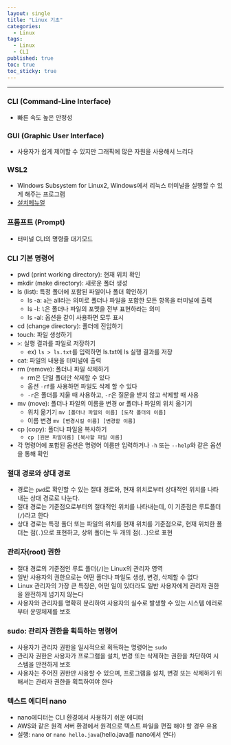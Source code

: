 ```yaml
---
layout: single
title: "Linux 기초"
categories:
  - Linux
tags:
  - Linux
  - CLI
published: true
toc: true
toc_sticky: true
---
```

----


### CLI (Command-Line Interface)
- 빠른 속도 높은 안정성

### GUI (Graphic User Interface)
- 사용자가 쉽게 제어할 수 있지만 그래픽에 많은 자원을 사용해서 느리다

### WSL2
- Windows Subsystem for Linux2, Windows에서 리눅스 터미널을 실행할 수 있게 해주는 프로그램
- [설치메뉴얼](https://learn.microsoft.com/ko-kr/windows/wsl/install-manual)

### 프롬프트 (Prompt)
- 터미널 CLI의 명령줄 대기모드

### CLI 기본 명령어
- pwd (print working directory): 현재 위치 확인
- mkdir (make directory): 새로운 폴더 생성
- ls (list): 특정 폴더에 포함된 파일이나 폴더 확인하기
	- ls -a: `a`는 all라는 의미로 폴더나 파일을 포함한 모든 항목을 터미널에 출력
	- ls -l: `l`은 폴더나 파일의 포맷을 전부 표현하라는 의미
	- ls -al: 옵션을 같이 사용하면 모두 표시
- cd (change directory): 폴더에 진입하기
- touch: 파일 생성하기
- `>`: 실행 결과를 파일로 저장하기
	- ex) `ls > ls.txt`를 입력하면 ls.txt에 ls 실행 결과를 저장
- cat: 파일의 내용을 터미널에 출력
- rm (remove): 폴더나 파일 삭제하기
	- rm은 단일 폴더만 삭제할 수 있다
	- 옵션 `-rf`를 사용하면 파일도 삭제 할 수 있다
	- `-r`은 폴더를 지울 때 사용하고, `-r`은 질문을 받지 않고 삭제할 때 사용
- mv (move): 폴더나 파일의 이름을 변경 or  폴더나 파일의 위치 옮기기
	- 위치 옮기기 `mv [폴더나 파일의 이름] [도착 폴더의 이름]`
	- 이름 변경 `mv [변경시킬 이름] [변경할 이름]`
- cp (copy): 폴더나 파일을 복사하기
	- `cp [원본 파일이름] [복사할 파일 이름]`
- 각 명령어에 포함된 옵션은 명령어 이름만 입력하거나 `-h` 또는 `--help`와 같은 옵션을 통해 확인

### 절대 경로와 상대 경로
- 경로는 `pwd`로 확인할 수 있는 절대 경로와, 현재 위치로부터 상대적인 위치를 나타내는 상대 경로로 나눈다.
- 절대 경로는 기준점으로부터의 절대적인 위치를 나타내는데, 이 기준점은 루트폴더(`/`)라고 한다
- 상대 경로는 특정 폴더 또는 파일의 위치를 현재 위치를 기준점으로, 현재 위치한 폴더는 점(`.`)으로 표현하고, 상위 폴더는 두 개의 점(`..`)으로 표현

### 관리자(root) 권한
- 절대 경로의 기준점인 루트 폴더(`/`)는 Linux의 관리자 영역
- 일반 사용자의 권한으로는 어떤 폴더나 파일도 생성, 변경, 삭제할 수 없다
- Linux 관리자의 가장 큰 특징은, 어떤 일이 있더라도 일반 사용자에게 관리자 권한을 완전하게 넘기지 않는다
- 사용자와 관리자를 명확히 분리하여 사용자의 실수로 발생할 수 있는 시스템 에러로부터 운영체제를 보호

### sudo: 관리자 권한을 획득하는 명령어
- 사용자가 관리자 권한을 일시적으로 획득하는 명령어는 `sudo`
- 관리자 권한은 사용자가 프로그램을 설치, 변경 또는 삭제하는 권한을 차단하여 시스템을 안전하게 보호
- 사용자는 주어진 권한만 사용할 수 있으며, 프로그램을 설치, 변경 또는 삭제하기 위해서는 관리자 권한을 획득하여야 한다

### 텍스트 에디터 nano
- nano에디터는 CLI 환경에서 사용하기 쉬운 에디터
- AWS와 같은 원격 서버 환경에서 원격으로 텍스트 파일을 편집 해야 할 경우 유용
- 실행: `nano` or `nano hello.java`(hello.java를 nano에서 연다)